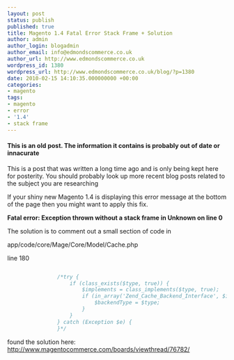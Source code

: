 ```yaml
---
layout: post
status: publish
published: true
title: Magento 1.4 Fatal Error Stack Frame + Solution
author: admin
author_login: blogadmin
author_email: info@edmondscommerce.co.uk
author_url: http://www.edmondscommerce.co.uk
wordpress_id: 1380
wordpress_url: http://www.edmondscommerce.co.uk/blog/?p=1380
date: 2010-02-15 14:10:35.000000000 +00:00
categories:
- magento
tags:
- magento
- error
- '1.4'
- stack frame
---
```

<div class="oldpost"><h4>This is an old post. The information it contains is probably out of date or innacurate</h4>
<p>
This is a post that was written a long time ago and is only being kept here for posterity.
You should probably look up more recent blog posts related to the subject you are researching
</p>
</div>
If your shiny new Magento 1.4 is displaying this error message at the bottom of the page then you might want to apply this fix.

<strong>Fatal error: Exception thrown without a stack frame in Unknown on line 0</strong>

The solution is to comment out a small section of code in 

app/code/core/Mage/Core/Model/Cache.php

line 180

```php

                /*try {
                    if (class_exists($type, true)) {
                        $implements = class_implements($type, true);
                        if (in_array('Zend_Cache_Backend_Interface', $implements)) {
                            $backendType = $type;
                        }
                    }
                } catch (Exception $e) {
                }*/

```

found the solution here:
<a href="http://www.magentocommerce.com/boards/viewthread/76782/">http://www.magentocommerce.com/boards/viewthread/76782/</a>
